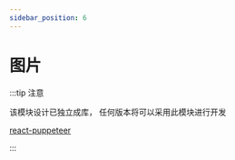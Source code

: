 ```yaml
---
sidebar_position: 6
---
```


# 图片

:::tip 注意

该模块设计已独立成库，
任何版本将可以采用此模块进行开发

[react-puppeteer](https://github.com/lemonade-lab/react-puppeteer)

:::
